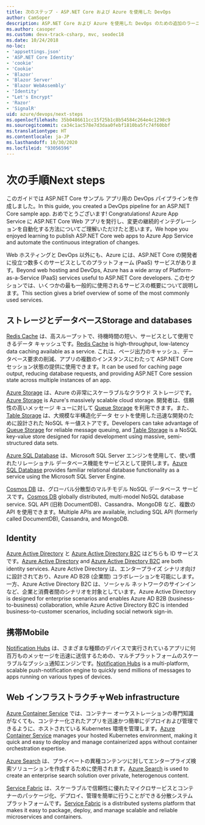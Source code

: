 ```yaml
---
title: 次のステップ - ASP.NET Core および Azure を使用した DevOps
author: CamSoper
description: ASP.NET Core および Azure を使用した DevOps のための追加のラーニング パス。
ms.author: casoper
ms.custom: devx-track-csharp, mvc, seodec18
ms.date: 10/24/2018
no-loc:
- 'appsettings.json'
- 'ASP.NET Core Identity'
- 'cookie'
- 'Cookie'
- 'Blazor'
- 'Blazor Server'
- 'Blazor WebAssembly'
- 'Identity'
- "Let's Encrypt"
- 'Razor'
- 'SignalR'
uid: azure/devops/next-steps
ms.openlocfilehash: 35b0486611cc15f25b1c8b54584c264e4c1298c9
ms.sourcegitcommit: ca34c1ac578e7d3daa0febf1810ba5fc74f60bbf
ms.translationtype: HT
ms.contentlocale: ja-JP
ms.lasthandoff: 10/30/2020
ms.locfileid: "93056596"
---
```

# <a name="next-steps"></a><span data-ttu-id="dea13-103">次の手順</span><span class="sxs-lookup"><span data-stu-id="dea13-103">Next steps</span></span>

<span data-ttu-id="dea13-104">このガイドでは ASP.NET Core サンプル アプリ用の DevOps パイプラインを作成しました。</span><span class="sxs-lookup"><span data-stu-id="dea13-104">In this guide, you created a DevOps pipeline for an ASP.NET Core sample app.</span></span> <span data-ttu-id="dea13-105">おめでとうございます! </span><span class="sxs-lookup"><span data-stu-id="dea13-105">Congratulations!</span></span> <span data-ttu-id="dea13-106">Azure App Service に ASP.NET Core Web アプリを発行し、変更の継続的インテグレーションを自動化する方法についてご理解いただけたと思います。</span><span class="sxs-lookup"><span data-stu-id="dea13-106">We hope you enjoyed learning to publish ASP.NET Core web apps to Azure App Service and automate the continuous integration of changes.</span></span>

<span data-ttu-id="dea13-107">Web ホスティングと DevOps 以外にも、Azure には、ASP.NET Core の開発者に役立つ数多くのサービスとしてのプラットフォーム (PaaS) サービスがあります。</span><span class="sxs-lookup"><span data-stu-id="dea13-107">Beyond web hosting and DevOps, Azure has a wide array of Platform-as-a-Service (PaaS) services useful to ASP.NET Core developers.</span></span> <span data-ttu-id="dea13-108">このセクションでは、いくつかの最も一般的に使用されるサービスの概要について説明します。</span><span class="sxs-lookup"><span data-stu-id="dea13-108">This section gives a brief overview of some of the most commonly used services.</span></span>

## <a name="storage-and-databases"></a><span data-ttu-id="dea13-109">ストレージとデータベース</span><span class="sxs-lookup"><span data-stu-id="dea13-109">Storage and databases</span></span>

<span data-ttu-id="dea13-110">[Redis Cache](/azure/redis-cache/) は、高スループットで、待機時間の短い、サービスとして使用できるデータ キャッシュです。</span><span class="sxs-lookup"><span data-stu-id="dea13-110">[Redis Cache](/azure/redis-cache/) is high-throughput, low-latency data caching available as a service.</span></span> <span data-ttu-id="dea13-111">これは、ページ出力のキャッシュ、データベース要求の削減、アプリの複数のインスタンスにわたって ASP.NET Core セッション状態の提供に使用できます。</span><span class="sxs-lookup"><span data-stu-id="dea13-111">It can be used for caching page output, reducing database requests, and providing ASP.NET Core session state across multiple instances of an app.</span></span>

<span data-ttu-id="dea13-112">[Azure Storage](/azure/storage/) は、Azure の非常にスケーラブルなクラウド ストレージです。</span><span class="sxs-lookup"><span data-stu-id="dea13-112">[Azure Storage](/azure/storage/) is Azure's massively scalable cloud storage.</span></span> <span data-ttu-id="dea13-113">開発者は、信頼性の高いメッセージ キューに対して [Queue Storage](/azure/storage/queues/storage-queues-introduction) を利用できます。また、[Table Storage](/azure/storage/tables/table-storage-overview) は、大規模な半構造化データ セットを使用した迅速な開発のために設計された NoSQL キー値ストアです。</span><span class="sxs-lookup"><span data-stu-id="dea13-113">Developers can take advantage of [Queue Storage](/azure/storage/queues/storage-queues-introduction) for reliable message queuing, and [Table Storage](/azure/storage/tables/table-storage-overview) is a NoSQL key-value store designed for rapid development using massive, semi-structured data sets.</span></span>

<span data-ttu-id="dea13-114">[Azure SQL Database](/azure/sql-database/) は、Microsoft SQL Server エンジンを使用して、使い慣れたリレーショナル データベース機能をサービスとして提供します。</span><span class="sxs-lookup"><span data-stu-id="dea13-114">[Azure SQL Database](/azure/sql-database/) provides familiar relational database functionality as a service using the Microsoft SQL Server Engine.</span></span>

<span data-ttu-id="dea13-115">[Cosmos DB](/azure/cosmos-db/) は、グローバル分散型のマルチモデル NoSQL データベース サービスです。</span><span class="sxs-lookup"><span data-stu-id="dea13-115">[Cosmos DB](/azure/cosmos-db/) globally distributed, multi-model NoSQL database service.</span></span> <span data-ttu-id="dea13-116">SQL API (旧称 DocumentDB)、Cassandra、MongoDB など、複数の API を使用できます。</span><span class="sxs-lookup"><span data-stu-id="dea13-116">Multiple APIs are available, including SQL API (formerly called DocumentDB), Cassandra, and MongoDB.</span></span>

## Identity

<span data-ttu-id="dea13-117">[Azure Active Directory](/azure/active-directory/) と [Azure Active Directory B2C](/azure/active-directory-b2c/) はどちらも ID サービスです。</span><span class="sxs-lookup"><span data-stu-id="dea13-117">[Azure Active Directory](/azure/active-directory/) and [Azure Active Directory B2C](/azure/active-directory-b2c/) are both identity services.</span></span> <span data-ttu-id="dea13-118">Azure Active Directory は、エンタープライズ シナリオ向けに設計されており、Azure AD B2B (企業間) コラボレーションを可能にします。一方、Azure Active Directory B2C は、ソーシャル ネットワークのサインインなど、企業と消費者間のシナリオを対象としています。</span><span class="sxs-lookup"><span data-stu-id="dea13-118">Azure Active Directory is designed for enterprise scenarios and enables Azure AD B2B (business-to-business) collaboration, while Azure Active Directory B2C is intended business-to-customer scenarios, including social network sign-in.</span></span>

## <a name="mobile"></a><span data-ttu-id="dea13-119">携帯</span><span class="sxs-lookup"><span data-stu-id="dea13-119">Mobile</span></span>

<span data-ttu-id="dea13-120">[Notification Hubs](/azure/notification-hubs/) は、さまざまな種類のデバイスで実行されているアプリに何百万ものメッセージを迅速に送信するための、マルチプラットフォームのスケーラブルなプッシュ通知エンジンです。</span><span class="sxs-lookup"><span data-stu-id="dea13-120">[Notification Hubs](/azure/notification-hubs/) is a multi-platform, scalable push-notification engine to quickly send millions of messages to apps running on various types of devices.</span></span>

## <a name="web-infrastructure"></a><span data-ttu-id="dea13-121">Web インフラストラクチャ</span><span class="sxs-lookup"><span data-stu-id="dea13-121">Web infrastructure</span></span>

<span data-ttu-id="dea13-122">[Azure Container Service](/azure/aks/) では、コンテナー オーケストレーションの専門知識がなくても、コンテナー化されたアプリを迅速かつ簡単にデプロイおよび管理できるように、ホストされている Kubernetes 環境を管理します。</span><span class="sxs-lookup"><span data-stu-id="dea13-122">[Azure Container Service](/azure/aks/) manages your hosted Kubernetes environment, making it quick and easy to deploy and manage containerized apps without container orchestration expertise.</span></span>

<span data-ttu-id="dea13-123">[Azure Search](/azure/search/) は、プライベートの異種コンテンツに対してエンタープライズ検索ソリューションを作成するために使用されます。</span><span class="sxs-lookup"><span data-stu-id="dea13-123">[Azure Search](/azure/search/) is used to create an enterprise search solution over private, heterogenous content.</span></span>

<span data-ttu-id="dea13-124">[Service Fabric](/azure/service-fabric/) は、スケーラブルで信頼性に優れたマイクロサービスとコンテナーのパッケージ化、デプロイ、管理を簡単に行うことができる分散システム プラットフォームです。</span><span class="sxs-lookup"><span data-stu-id="dea13-124">[Service Fabric](/azure/service-fabric/) is a distributed systems platform that makes it easy to package, deploy, and manage scalable and reliable microservices and containers.</span></span>
